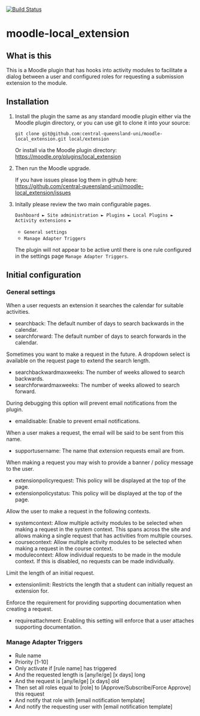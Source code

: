 [![Build Status](https://travis-ci.org/central-queensland-uni/moodle-local_extension.svg?branch=master)](https://travis-ci.org/central-queensland-uni/moodle-local_extension)

moodle-local_extension
======================
 
What is this
------------

This is a Moodle plugin that has hooks into activity modules to facilitate a dialog 
between a user and configured roles for requesting a submission extension to the module.

Installation
------------

1. Install the plugin the same as any standard moodle plugin either via the
Moodle plugin directory, or you can use git to clone it into your source:

    `git clone git@github.com:central-queensland-uni/moodle-local_extension.git local/extension`

    Or install via the Moodle plugin directory:
    https://moodle.org/plugins/local_extension

1. Then run the Moodle upgrade.

    If you have issues please log them in github here:
    https://github.com/central-queensland-uni/moodle-local_extension/issues

1. Initally please review the two main configurable pages.

    `Dashboard ► Site administration ► Plugins ► Local Plugins ► Activity extensions ►`
    - `General settings`
    - `Manage Adapter Triggers`

    The plugin will not appear to be active until there is one rule configured 
    in the settings page `Manage Adapter Triggers`.

Initial configuration
---------------------

### General settings ###

When a user requests an extension it searches the calendar for suitable activities. 

- searchback: The default number of days to search backwards in the calendar.
- searchforward: The default number of days to search forwards in the calendar.

Sometimes you want to make a request in the future. A dropdown select is available 
on the request page to extend the search length.

- searchbackwardmaxweeks: The number of weeks allowed to search backwards.
- searchforwardmaxweeks: The number of weeks allowed to search forward.

During debugging this option will prevent email notifications from the plugin.

- emaildisable: Enable to prevent email notifications.

When a user makes a request, the email will be said to be sent from this name.

- supportusername: The name that extension requests email are from.

When making a request you may wish to provide a banner / policy message to the user.

- extensionpolicyrequest: This policy will be displayed at the top of the page.
- extensionpolicystatus: This policy will be displayed at the top of the page.

Allow the user to make a request in the following contexts.

- systemcontext: Allow multiple activity modules to be selected when making a request in the system context. 
This spans across the site and allows making a single request that has activities from multiple courses.
- coursecontext: Allow multiple activity modules to be selected when making a request in the course context.
- modulecontext: Allow individual requests to be made in the module context. 
If this is disabled, no requests can be made individually.

Limit the length of an initial request.

- extensionlimit: Restricts the length that a student can initially request an extension for.

Enforce the requirement for providing supporting documentation when creating a request.

- requireattachment: Enabling this setting will enforce that a user attaches supporting documentation.

### Manage Adapter Triggers ###

- Rule name
- Priority [1-10]
- Only activate if [rule name] has triggered
- And the requested length is [any/le/ge] [x days] long
- And the request is [any/le/ge] [x days] old
- Then set all roles equal to [role] to [Approve/Subscribe/Force Approve] this request
- And notify that role with [email notification template]
- And notify the requesting user with [email notification template]


